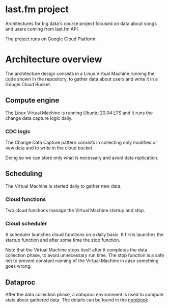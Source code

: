 # last.fm project
Architectures for big data's course project focused on data about songs and users coming from last.fm API.

The project runs on Google Cloud Platform.

# Architecture overview
The architecture design consists in a Linux Virtual Machine
running the code shown in the repository, to gather data about users and write it in a Google Cloud Bucket.

## Compute engine
The Linux Virtual Machine is running Ubuntu 20.04 LTS and it runs the change data capture logic daily.
### CDC logic
The Change Data Capture pattern consists in collecting only 
modified or new data and to write in the cloud bucket.

Doing so we can store only what is necessary and avoid data replication.

## Scheduling

The Virtual Machine is started daily to gather new data.

### Cloud functions
Two cloud functions manage the Virtual Machine startup and stop.

### Cloud scheduler
A scheduler launches cloud functions on a daily basis.
It firsts launches the startup function and after some time the stop function.

Note that the Virtual Machine stops itself after it completes 
the data collection phase, to avoid unnecessary run time. The
stop function is a safe net to prevent constant running of the Virtual Machine in case something goes wrong.

## Dataproc
After the data collection phase, a dataproc environment is used to compute stats about gathered data.
The details can be found in the [notebook](https://github.com/tomfran/lastfm-project/blob/main/spark_notebook.ipynb)